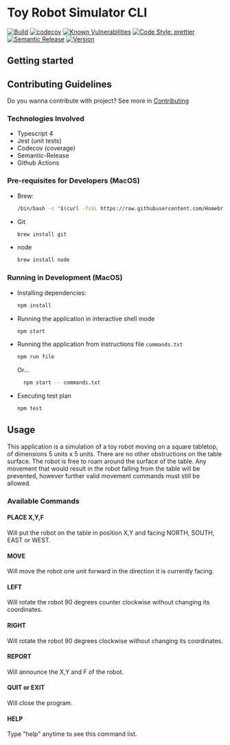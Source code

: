 # Toy Robot Simulator CLI

[![Build](https://github.com/igorjosesantos/toy-robot-simulator-cli/workflows/CI/badge.svg)](https://github.com/igorjosesantos/toy-robot-simulator-cli/actions?query=workflow%CI+branch%3Amaster)
[![codecov](https://codecov.io/gh/igorjosesantos/toy-robot-simulator-cli/branch/master/graph/badge.svg)](https://codecov.io/gh/igorjosesantos/toy-robot-simulator-cli)
[![Known Vulnerabilities](https://snyk.io/test/github/igorjosesantos/toy-robot-simulator-cli/badge.svg?targetFile=package.json)](https://snyk.io/test/github/igorjosesantos/toy-robot-simulator-cli?targetFile=package.json)
[![Code Style: prettier](https://img.shields.io/badge/code_style-prettier-ff69b4.svg?style=flat-square)](https://github.com/prettier/prettier)
[![Semantic Release](https://img.shields.io/badge/%20%20%F0%9F%93%A6%F0%9F%9A%80-semantic--release-e10079.svg)](https://github.com/semantic-release/semantic-release)
[![Version](https://img.shields.io/badge/dynamic/json.svg?url=https%3A%2F%2Fraw.githubusercontent.com%2Figorjosesantos%2Ftoy-robot-simulator-cli%2Fmaster%2Fpackage.json&label=Version&query=$.version&colorB=blue)](https://github.com/igorjosesantos/toy-robot-simulator-cli)

## Getting started

## Contributing Guidelines

Do you wanna contribute with project? See more in [Contributing](https://github.com/igorjosesantos/toy-robot-simulator-cli/blob/master/CONTRIBUTING.md)

### Technologies Involved

- Typescript 4
- Jest (unit tests)
- Codecov (coverage)
- Semantic-Release
- Github Actions

### Pre-requisites for Developers (MacOS)

- Brew:

  ```bash
  /bin/bash -c "$(curl -fsSL https://raw.githubusercontent.com/Homebrew/install/master/install.sh)"
  ```

- Git

  ```bash
  brew install git
  ```

- node

  ```bash
  brew install node
  ```

### Running in Development (MacOS)

- Installing dependencies:

  ```bash
  npm install
  ```

- Running the application in interactive shell mode

  ```bash
  npm start
  ```

- Running the application from instructions file `commands.txt`

  ```bash
  npm run file
  ```

  Or...

  ```bash
    npm start -- commands.txt
  ```

- Executing test plan

  ```bash
  npm test
  ```

## Usage

This application is a simulation of a toy robot moving on a square tabletop, of dimensions 5 units x 5 units.
There are no other obstructions on the table surface.
The robot is free to roam around the surface of the table.
Any movement that would result in the robot falling from the table will be prevented, however further valid movement commands must still be allowed.

### Available Commands

#### PLACE X,Y,F

Will put the robot on the table in position X,Y and facing NORTH, SOUTH, EAST or WEST.

#### MOVE

Will move the robot one unit forward in the direction it is currently facing.

#### LEFT

Will rotate the robot 90 degrees counter clockwise without changing its coordinates.

#### RIGHT

Will rotate the robot 90 degrees clockwise without changing its coordinates.

#### REPORT

Will announce the X,Y and F of the robot.

#### QUIT or EXIT

Will close the program.

#### HELP

Type "help" anytime to see this command list.
